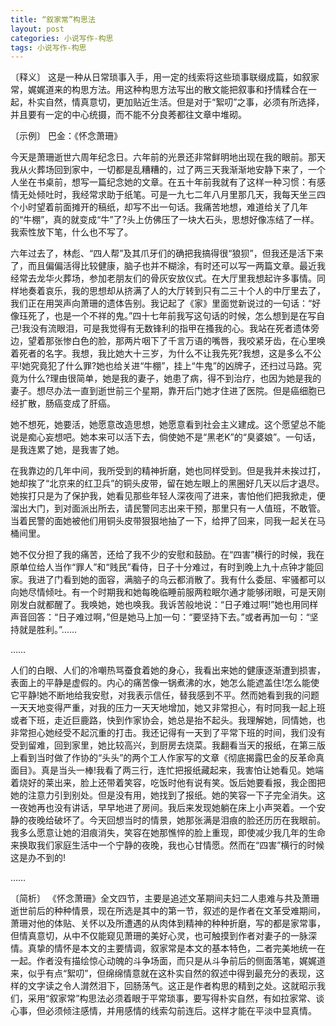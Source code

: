 ```yaml
---
title: “叙家常”构思法
layout: post
categories: 小说写作-构思
tags: 小说写作-构思
---
```


〔释义〕 这是一种从日常琐事入手，用一定的线索将这些琐事联缀成篇，如叙家常，娓娓道来的构思方法。用这种构思方法写出的散文能把叙事和抒情糅合在一起，朴实自然，情真意切，更加贴近生活。但是对于“絮叨”之事，必须有所选择，并且要有一定的中心统摄，而不能不分良莠都往文章中堆砌。

〔示例〕 巴金：《怀念萧珊》

今天是萧珊逝世六周年纪念日。六年前的光景还非常鲜明地出现在我的眼前。那天我从火葬场回到家中，一切都是乱糟糟的，过了两三天我渐渐地安静下来了，一个人坐在书桌前，想写一篇纪念她的文章。在五十年前我就有了这样一种习惯：有感情无处倾吐时，我经常求助于纸笔。可是一九七二年八月里那几天，我每天坐三四个小时望着前面摊开的稿纸，却写不出一句话。我痛苦地想，难道给关了几年的“牛棚”，真的就变成“牛”了?头上仿佛压了一块大石头，思想好像冻结了一样。我索性放下笔，什么也不写了。

六年过去了，林彪、“四人帮”及其爪牙们的确把我搞得很“狼狈”，但我还是活下来了，而且偏偏活得比较健康，脑子也并不糊涂，有时还可以写一两篇文章。最近我经常去龙华火葬场，参加老朋友们的骨灰安放仪式。在大厅里我想起许多事情。同样地奏着哀乐，我的思想却从挤满了人的大厅转到只有二三十个人的中厅里去了，我们正在用哭声向萧珊的遗体告别。我记起了《家》里面觉新说过的一句话：“好像珏死了，也是一个不祥的鬼。”四十七年前我写这句话的时候，怎么想到是在写自己!我没有流眼泪，可是我觉得有无数锋利的指甲在搔我的心。我站在死者遗体旁边，望着那张惨白色的脸，那两片咽下了千言万语的嘴唇，我咬紧牙齿，在心里唤着死者的名字。我想，我比她大十三岁，为什么不让我先死?我想，这是多么不公平!她究竟犯了什么罪?她也给关进“牛棚”，挂上“牛鬼”的凶牌子，还扫过马路。究竟为什么?理由很简单，她是我的妻子，她患了病，得不到治疗，也因为她是我的妻子。想尽办法一直到逝世前三个星期，靠开后门她才住进了医院。但是癌细胞已经扩散，肠癌变成了肝癌。

她不想死，她要活，她愿意改造思想，她愿意看到社会主义建成。这个愿望总不能说是痴心妄想吧。她本来可以活下去，倘使她不是“黑老K”的“臭婆娘”。一句话，是我连累了她，是我害了她。

在我靠边的几年中间，我所受到的精神折磨，她也同样受到。但是我并未挨过打，她却挨了“北京来的红卫兵”的铜头皮带，留在她左眼上的黑圈好几天以后才退尽。她挨打只是为了保护我，她看见那些年轻人深夜闯了进来，害怕他们把我掀走，便溜出大门，到对面派出所去，请民警同志出来干预，那里只有一人值班，不敢管。当着民警的面她被他们用铜头皮带狠狠地抽了一下，给押了回来，同我一起关在马桶间里。

她不仅分担了我的痛苦，还给了我不少的安慰和鼓励。在“四害”横行的时候，我在原单位给人当作“罪人”和“贱民”看侍，日子十分难过，有时到晚上九十点钟才能回家。我进了门看到她的面容，满脑子的乌云都消散了。我有什么委屈、牢骚都可以向她尽情倾吐。有一个时期我和她每晚临睡前服两粒眠尔通才能够闭眼，可是天刚刚发白就都醒了。我唤她，她也唤我。我诉苦般地说：“日子难过啊!”她也用同样声音回答：“日子难过啊，”但是她马上加一句：“要坚持下去。”或者再加一句：“坚持就是胜利。”……

……

人们的白眼、人们的冷嘲热骂蚕食着她的身心，我看出来她的健康逐渐遭到损害，表面上的平静是虚假的。内心的痛苦像一锅煮沸的水，她怎么能遮盖住!怎么能使它平静!她不断地给我安慰，对我表示信任，替我感到不平。然而她看到我的问题一天天地变得严重，对我的压力一天天地增加，她又非常担心，有时同我一起上班或者下班，走近巨鹿路，快到作家协会，她总是抬不起头。我理解她，同情她，也非常担心她经受不起沉重的打击。我还记得有一天到了平常下班的时间，我们没有受到留难，回到家里，她比较高兴，到厨房去烧菜。我翻看当天的报纸，在第三版上看到当时做了作协的“头头”的两个工人作家写的文章《彻底揭露巴金的反革命真面目》。真是当头一棒!我看了两三行，连忙把报纸藏起来，我害怕让她看见。她端着烧好的莱出来，脸上还带着笑容，吃饭时他有说有笑。饭后她要看报，我企图把她的注意力引到别处。但是没有用，她找到了报纸。她的笑容一下子完全消失。这一夜她再也没有讲话，早早地进了房间。我后来发现她躺在床上小声哭着。一个安静的夜晚给破坏了。今天回想当时的情景，她那张满是泪痕的脸还历历在我眼前。我多么愿意让她的泪痕消失，笑容在她那憔悴的脸上重现，即使减少我几年的生命来换取我们家庭生活中一个宁静的夜晚，我也心甘情愿。然而在“四害”横行的时候这是办不到的!

……

〔简析〕 《怀念萧珊》全文四节，主要是追述文革期间夫妇二人患难与共及萧珊逝世前后的种种情景，现在所选是其中的第一节，叙述的是作者在文革受难期间，萧珊对他的体贴、关怀以及所遭遇的从肉体到精神的种种折磨，写的都是家常事，但情真意切，从中不仅能窥见萧珊的美好心灵，也可触摸到作者对妻子的一脉深情。真挚的情怀是本文的主要情调，叙家常是本文的基本特色，二者完美地统一在一起。作者没有描绘惊心动魄的斗争场面，而只是从斗争前后的侧面落笔，娓娓道来，似乎有点“絮叨”，但绵绵情意就在这朴实自然的叙述中得到最充分的表现，这样的文字读之令人潸然泪下，回肠荡气。这正是作者构思的精到之处。这就昭示我们，采用“叙家常”构思法必须着眼于平常琐事，要写得朴实自然，有如拉家常、谈心事，但必须倾注感情，并用感情的线索勾前连后。这样才能在平淡中显真情。 